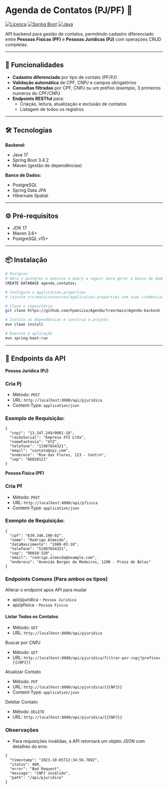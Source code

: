 # Agenda de Contatos (PJ/PF) 📒

[![Licença](https://img.shields.io/badge/license-MIT-blue)](LICENSE)
[![Spring Boot](https://img.shields.io/badge/Spring%20Boot-3.4.2-brightgreen)](https://spring.io/projects/spring-boot)
[![Java](https://img.shields.io/badge/Java-17-orange)](https://www.oracle.com/java/)

API backend para gestão de contatos, permitindo cadastro diferenciado entre **Pessoas Físicas (PF)** e **Pessoas Jurídicas (PJ)** com operações CRUD completas.

---

## 🚀 Funcionalidades

- **Cadastro diferenciado** por tipo de contato (PF/PJ)
- **Validação automática** de CPF, CNPJ e campos obrigatórios
- **Consultas filtradas** por CPF, CNPJ ou um prefixo (exemplo, 3 primeiros numeros do CPF/CNPJ
- **Endpoints RESTful** para:
  - Criação, leitura, atualização e exclusão de contatos
  - Listagem de todos os registros

---

## 🛠️ Tecnologias

**Backend:**

- Java 17
- Spring Boot 3.4.2
- Maven (gestão de dependências)

**Banco de Dados:**

- PostgreSQL
- Spring Data JPA
- Hibernate Spatial

---

## ⚙️ Pré-requisitos

- JDK 17
- Maven 3.6+
- PostgreSQL v15+

---

## 📦 Instalação

```bash
# Postgres
# Abra o postgres e execute a query a seguir para gerar o banco de dados
CREATE DATABASE agenda_contatos;

# Configure o application.properties
# (ajuste src/main/resources/application.properties com suas credenciais do PostgreSQL)

# Clone o repositório
git clone https://github.com/Fpanizio/Agenda/tree/main/Agenda-backend

# Instale as dependências e construa o projeto
mvn clean install

# Execute a aplicação
mvn spring-boot:run
```

---

## 📡 Endpoints da API

**Pessoa Jurídica (PJ)**

### Cria Pj ###

- Método: ```POST```
- URL: ```http://localhost:8080/api/pjuridica```
- Content-Type: ```application/json```

### Exemplo de Requisição: ###
``` 
{
  "cnpj": "13.347.249/0001-10",
  "razaoSocial": "Empresa XYZ Ltda",
  "nomeFantasia": "XYZ",
  "telefone": "11987654321",
  "email": "contato@xyz.com",
  "endereco": "Rua das Flores, 123 - Centro",
  "cep": "86020121"
}
```

**Pessoa Física (PF)**

### Cria Pf ###

- Método: ```POST```
- URL: ```http://localhost:8080/api/pfisica```
- Content-Type: ```application/json```

### Exemplo de Requisição: ###
``` 
{
  "cpf": "639.346.190-02",
  "nome": "Rodrigo Almeida",
  "dataNascimento": "1988-03-18",
  "telefone": "51987654321",
  "cep": "90010-320",
  "email": "rodrigo.almeida@example.com",
  "endereco": "Avenida Borges de Medeiros, 1200 - Praia de Belas"
}
```

### Endpoints Comuns (Para ambos os tipos) ###
Alterar o endpoint apos API para mudar
 - api/pjuridica - ```Pessoa Juridica```
 - api/pfisica - ```Pessoa Fisica```
#### Listar Todos os Contatos ####
 - Método: ```GET```
 - URL: ```http://localhost:8080/api/pjuridica```

Buscar por CNPJ
 - Método: ```GET```
 - URL: ```http://localhost:8080/api/pjuridica/filtrar-por-cnpj?prefixo={{CNPJ}}```

Atualizar Contato
 - Método: ```PUT```
 - URL: ```http://localhost:8080/api/pjuridica/{{CNPJ}}```
 - Content-Type: ```application/json```

Deletar Contato
 - Método: ```DELETE```
 - URL: ```http://localhost:8080/api/pjuridica/{{CNPJ}}```

### Observações ###
 - Para requisições inválidas, a API retornará um objeto JSON com detalhes do erro:
```
{
  "timestamp": "2023-10-05T12:34:56.789Z",
  "status": 400,
  "error": "Bad Request",
  "message": "CNPJ inválido",
  "path": "/api/pjuridica"
}
```
